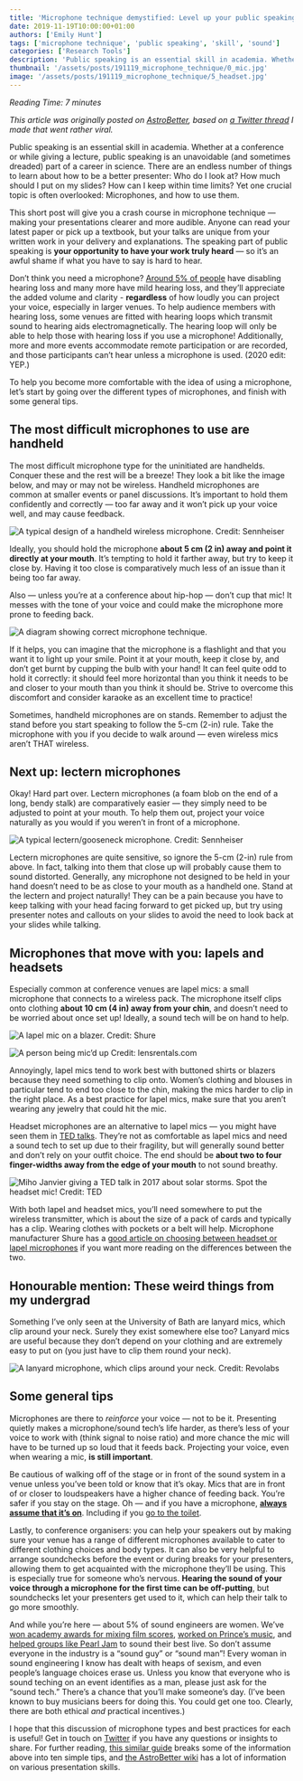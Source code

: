 ```yaml
---
title: 'Microphone technique demystified: Level up your public speaking!'
date: 2019-11-19T10:00:00+01:00
authors: ['Emily Hunt']
tags: ['microphone technique', 'public speaking', 'skill', 'sound']
categories: ['Research Tools']
description: 'Public speaking is an essential skill in academia. Whether at a conference or while giving a lecture, public speaking is an unavoidable (and sometimes dreaded) part of a career in science. Yet one crucial topic is often overlooked: Microphones, and how to use them.'
thumbnail: '/assets/posts/191119_microphone_technique/0_mic.jpg'
image: '/assets/posts/191119_microphone_technique/5_headset.jpg'
---
```


_Reading Time: 7 minutes_

_This article was originally posted on [AstroBetter](https://www.astrobetter.com/blog/2019/07/08/microphone-technique-demystified-level-up-your-public-speaking/), based on [a Twitter thread](https://twitter.com/emilydoesastro/status/1135578195976228865) I made that went rather viral._

Public speaking is an essential skill in academia. Whether at a conference or while giving a lecture, public speaking is an unavoidable (and sometimes dreaded) part of a career in science. There are an endless number of things to learn about how to be a better presenter: Who do I look at? How much should I put on my slides? How can I keep within time limits? Yet one crucial topic is often overlooked: Microphones, and how to use them.

This short post will give you a crash course in microphone technique — making your presentations clearer and more audible. Anyone can read your latest paper or pick up a textbook, but your talks are unique from your written work in your delivery and explanations. The speaking part of public speaking is **your opportunity to have your work truly heard** — so it’s an awful shame if what you have to say is hard to hear.

Don’t think you need a microphone? [Around 5% of people](https://www.who.int/news-room/fact-sheets/detail/deafness-and-hearing-loss) have disabling hearing loss and many more have mild hearing loss, and they’ll appreciate the added volume and clarity - **regardless** of how loudly you can project your voice, especially in larger venues. To help audience members with hearing loss, some venues are fitted with hearing loops which transmit sound to hearing aids electromagnetically. The hearing loop will only be able to help those with hearing loss if you use a microphone! Additionally, more and more events accommodate remote participation or are recorded, and those participants can’t hear unless a microphone is used. (2020 edit: YEP.)

To help you become more comfortable with the idea of using a microphone, let’s start by going over the different types of microphones, and finish with some general tips.

## The most difficult microphones to use are handheld

The most difficult microphone type for the uninitiated are handhelds. Conquer these and the rest will be a breeze! They look a bit like the image below, and may or may not be wireless. Handheld microphones are common at smaller events or panel discussions. It’s important to hold them confidently and correctly — too far away and it won’t pick up your voice well, and may cause feedback.

![A typical design of a handheld wireless microphone. Credit: Sennheiser](/assets/posts/191119_microphone_technique/0_mic.jpg)

Ideally, you should hold the microphone **about 5 cm (2 in) away and point it directly at your mouth**. It’s tempting to hold it farther away, but try to keep it close by. Having it too close is comparatively much less of an issue than it being too far away.

Also — unless you’re at a conference about hip-hop — don’t cup that mic! It messes with the tone of your voice and could make the microphone more prone to feeding back.

![A diagram showing correct microphone technique.](/assets/posts/191119_microphone_technique/technique.jpg)

If it helps, you can imagine that the microphone is a flashlight and that you want it to light up your smile. Point it at your mouth, keep it close by, and don’t get burnt by cupping the bulb with your hand! It can feel quite odd to hold it correctly: it should feel more horizontal than you think it needs to be and closer to your mouth than you think it should be. Strive to overcome this discomfort and consider karaoke as an excellent time to practice!

Sometimes, handheld microphones are on stands. Remember to adjust the stand before you start speaking to follow the 5-cm (2-in) rule. Take the microphone with you if you decide to walk around — even wireless mics aren’t THAT wireless.

## Next up: lectern microphones

Okay! Hard part over. Lectern microphones (a foam blob on the end of a long, bendy stalk) are comparatively easier — they simply need to be adjusted to point at your mouth. To help them out, project your voice naturally as you would if you weren’t in front of a microphone.

![A typical lectern/gooseneck microphone. Credit: Sennheiser](/assets/posts/191119_microphone_technique/1_mic.jpg)

Lectern microphones are quite sensitive, so ignore the 5-cm (2-in) rule from above. In fact, talking into them that close up will probably cause them to sound distorted. Generally, any microphone not designed to be held in your hand doesn’t need to be as close to your mouth as a handheld one. Stand at the lectern and project naturally! They can be a pain because you have to keep talking with your head facing forward to get picked up, but try using presenter notes and callouts on your slides to avoid the need to look back at your slides while talking.

## Microphones that move with you: lapels and headsets

Especially common at conference venues are lapel mics: a small microphone that connects to a wireless pack. The microphone itself clips onto clothing **about 10 cm (4 in) away from your chin**, and doesn’t need to be worried about once set up! Ideally, a sound tech will be on hand to help.

![A lapel mic on a blazer. Credit: Shure](/assets/posts/191119_microphone_technique/3_lapel.jpg)

![A person being mic’d up Credit: lensrentals.com](/assets/posts/191119_microphone_technique/4_lapel.jpg)

Annoyingly, lapel mics tend to work best with buttoned shirts or blazers because they need something to clip onto. Women’s clothing and blouses in particular tend to end too close to the chin, making the mics harder to clip in the right place. As a best practice for lapel mics, make sure that you aren’t wearing any jewelry that could hit the mic.

Headset microphones are an alternative to lapel mics — you might have seen them in [TED talks](https://www.ted.com/talks). They’re not as comfortable as lapel mics and need a sound tech to set up due to their fragility, but will generally sound better and don’t rely on your outfit choice. The end should be **about two to four finger-widths away from the edge of your mouth** to not sound breathy.

![Miho Janvier giving a TED talk in 2017 about solar storms. Spot the headset mic! Credit: TED](/assets/posts/191119_microphone_technique/5_headset.jpg)

With both lapel and headset mics, you’ll need somewhere to put the wireless transmitter, which is about the size of a pack of cards and typically has a clip. Wearing clothes with pockets or a belt will help. Microphone manufacturer Shure has a [good article on choosing between headset or lapel microphones](https://www.shure.com/en-US/performance-production/louder/fundamentals-choosing-between-lavalier-and-headset-mics) if you want more reading on the differences between the two.

## Honourable mention: These weird things from my undergrad

Something I’ve only seen at the University of Bath are lanyard mics, which clip around your neck. Surely they exist somewhere else too? Lanyard mics are useful because they don’t depend on your clothing and are extremely easy to put on (you just have to clip them round your neck).

![A lanyard microphone, which clips around your neck. Credit: Revolabs](/assets/posts/191119_microphone_technique/6_lanyard.jpg)

## Some general tips

Microphones are there to _reinforce_ your voice — not to be it. Presenting quietly makes a microphone/sound tech’s life harder, as there’s less of your voice to work with (think signal to noise ratio) and more chance the mic will have to be turned up so loud that it feeds back. Projecting your voice, even when wearing a mic, **is still important**.

Be cautious of walking off of the stage or in front of the sound system in a venue unless you’ve been told or know that it’s okay. Mics that are in front of or closer to loudspeakers have a higher chance of feeding back. You’re safer if you stay on the stage. Oh — and if you have a microphone, [**always assume that it’s on**](https://www.youtube.com/watch?v=mLZTjTnjmnI). Including if you [go to the toilet](https://www.youtube.com/watch?v=kafVFxP3uaQ).

Lastly, to conference organisers: you can help your speakers out by making sure your venue has a range of different microphones available to cater to different clothing choices and body types. It can also be very helpful to arrange soundchecks before the event or during breaks for your presenters, allowing them to get acquainted with the microphone they’ll be using. This is especially true for someone who’s nervous. **Hearing the sound of your voice through a microphone for the first time can be off-putting**, but soundchecks let your presenters get used to it, which can help their talk to go more smoothly.

And while you’re here — about 5% of sound engineers are women. We’ve [won academy awards for mixing film scores](https://en.wikipedia.org/wiki/Lora_Hirschberg), [worked on Prince’s music](https://tapeop.com/interviews/117/susan-rogers/), and [helped groups like Pearl Jam](https://www.npr.org/2016/09/04/492433224/meet-the-woman-whos-been-pearl-jams-sound-engineer-for-24-years) to sound their best live. So don’t assume everyone in the industry is a “sound guy” or “sound man”! Every woman in sound engineering I know has dealt with heaps of sexism, and even people’s language choices erase us. Unless you know that everyone who is sound teching on an event identifies as a man, please just ask for the “sound tech.” There’s a chance that you’ll make someone’s day. (I’ve been known to buy musicians beers for doing this. You could get one too. Clearly, there are both ethical _and_ practical incentives.)

I hope that this discussion of microphone types and best practices for each is useful! Get in touch on [Twitter](https://twitter.com/emilydoesastro) if you have any questions or insights to share. For further reading, [this similar guide](https://www.allisonshapira.com/how-to-speak-with-a-microphone/) breaks some of the information above into ten simple tips, and [the AstroBetter wiki](https://www.astrobetter.com/wiki/tiki-index.php?page=Presentation+Skills) has a lot of information on various presentation skills.
